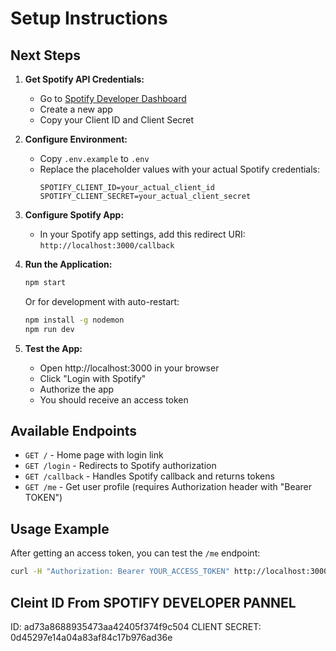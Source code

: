 # Setup Instructions

## Next Steps

1. **Get Spotify API Credentials:**
   - Go to [Spotify Developer Dashboard](https://developer.spotify.com/dashboard/)
   - Create a new app
   - Copy your Client ID and Client Secret

2. **Configure Environment:**
   - Copy `.env.example` to `.env`
   - Replace the placeholder values with your actual Spotify credentials:
     ```
     SPOTIFY_CLIENT_ID=your_actual_client_id
     SPOTIFY_CLIENT_SECRET=your_actual_client_secret
     ```

3. **Configure Spotify App:**
   - In your Spotify app settings, add this redirect URI:
     `http://localhost:3000/callback`

4. **Run the Application:**
   ```bash
   npm start
   ```
   
   Or for development with auto-restart:
   ```bash
   npm install -g nodemon
   npm run dev
   ```

5. **Test the App:**
   - Open http://localhost:3000 in your browser
   - Click "Login with Spotify"
   - Authorize the app
   - You should receive an access token

## Available Endpoints

- `GET /` - Home page with login link
- `GET /login` - Redirects to Spotify authorization
- `GET /callback` - Handles Spotify callback and returns tokens
- `GET /me` - Get user profile (requires Authorization header with "Bearer TOKEN")

## Usage Example

After getting an access token, you can test the `/me` endpoint:

```bash
curl -H "Authorization: Bearer YOUR_ACCESS_TOKEN" http://localhost:3000/me
```

## Cleint ID From SPOTIFY DEVELOPER PANNEL
ID: ad73a8688935473aa42405f374f9c504
CLIENT SECRET: 0d45297e14a04a83af84c17b976ad36e